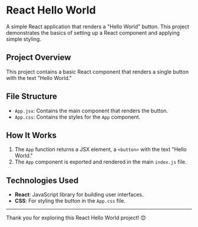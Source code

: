 # React Hello World

A simple React application that renders a "Hello World" button. This project demonstrates the basics of setting up a React component and applying simple styling.

## Project Overview

This project contains a basic React component that renders a single button with the text "Hello World."

## File Structure

- `App.jsx`: Contains the main component that renders the button.
- `App.css`: Contains the styles for the `App` component.

## How It Works

1. The `App` function returns a JSX element, a `<button>` with the text "Hello World."
2. The `App` component is exported and rendered in the main `index.js` file.

## Technologies Used

- **React**: JavaScript library for building user interfaces.
- **CSS**: For styling the button in the `App.css` file.

---

Thank you for exploring this React Hello World project! 😊